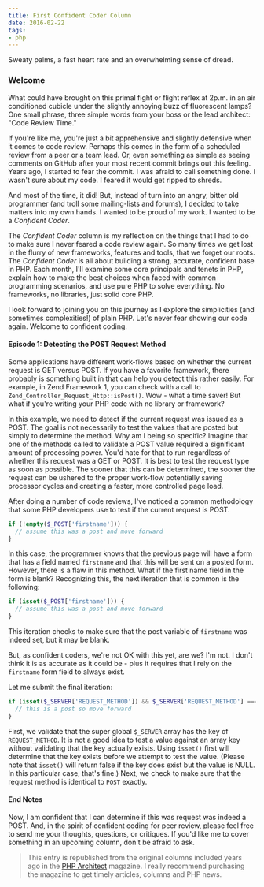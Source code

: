 ```yaml
---
title: First Confident Coder Column
date: 2016-02-22
tags:
- php
---
```

Sweaty palms, a fast heart rate and an overwhelming sense of dread.  

<!--more-->

### Welcome

What could have brought on this primal fight or flight reflex at 2p.m. in an air conditioned cubicle under the slightly annoying buzz of fluorescent lamps?  One small phrase, three simple words from your boss or the lead architect: "Code Review Time."

If you're like me, you're just a bit apprehensive and slightly defensive when it comes to code review.  Perhaps this comes in the form of a scheduled review from a peer or a team lead.  Or, even something as simple as seeing comments on GitHub after your most recent commit brings out this feeling.  Years ago, I started to fear the commit.  I was afraid to call something done.  I wasn't sure about my code.  I feared it would get ripped to shreds.

And most of the time, it did!  But, instead of turn into an angry, bitter old programmer (and troll some mailing-lists and forums), I decided to take matters into my own hands.  I wanted to be proud of my work.  I wanted to be a _Confident Coder_.

The _Confident Coder_ column is my reflection on the things that I had to do to make sure I never feared a code review again.  So many times we get lost in the flurry of new frameworks, features and tools, that we forget our roots.  The _Confident Coder_ is all about building a strong, accurate, confident base in PHP.  Each month, I'll examine some core principals and tenets in PHP, explain how to make the best choices when faced with common programming scenarios, and use pure PHP to solve everything.  No frameworks, no libraries, just solid core PHP.  

I look forward to joining you on this journey as I explore the simplicities (and sometimes complexities!) of plain PHP.  Let's never fear showing our code again.  Welcome to confident coding.

#### Episode 1: Detecting the POST Request Method

Some applications have different work-flows based on whether the current request is GET versus POST.  If you have a favorite framework, there probably is something built in that can help you detect this rather easily.    For example, in Zend Framework 1, you can check with a call to `Zend_Controller_Request_Http::isPost()`.  Wow - what a time saver!  But what if you're writing your PHP code with no library or framework?  

In this example, we need to detect if the current request was issued as a POST.  The goal is not necessarily to test the values that are posted but simply to determine the method.  Why am I being so specific?  Imagine that one of the methods called to validate a POST value required a significant amount of processing power.  You'd hate for that to run regardless of whether this request was a GET or POST.  It is best to test the request type as soon as possible.  The sooner that this can be determined, the sooner the request can be ushered to the proper work-flow potentially saving processor cycles and creating a faster, more controlled page load.

After doing a number of code reviews, I've noticed a common methodology that some PHP developers use to test if the current request is POST.  

```php
if (!empty($_POST['firstname'])) {
  // assume this was a post and move forward
}
```

In this case, the programmer knows that the previous page will have a form that has a field named `firstname` and that this will be sent on a posted form.  However, there is a flaw in this method.  What if the first name field in the form is blank?  Recognizing this, the next iteration that is common is the following:

```php
if (isset($_POST['firstname'])) {
  // assume this was a post and move forward
}
```

This iteration checks to make sure that the post variable of `firstname` was indeed set, but it may be blank.  

But, as confident coders, we're not OK with this yet, are we?  I'm not.  I don't think it is as accurate as it could be - plus it requires that I rely on the `firstname` form field to always exist.

Let me submit the final iteration:

```php
if (isset($_SERVER['REQUEST_METHOD']) && $_SERVER['REQUEST_METHOD'] === 'POST') {
  // this is a post so move forward
}
```

First, we validate that the super global `$_SERVER` array has the key of `REQUEST_METHOD`.  It is not a good idea to test a value against an array key without validating that the key actually exists.  Using `isset()` first will determine that the key exists before we attempt to test the value.  (Please note that `isset()` will return false if the key does exist but the value is NULL.  In this particular case, that's fine.)  Next, we check to make sure that the request method is identical to `POST` exactly.

#### End Notes

Now, I am confident that I can determine if this was request was indeed a POST.  And, in the spirit of confident coding for peer review, please feel free to send me your thoughts, questions, or critiques.  If you'd like me to cover something in an upcoming column, don't be afraid to ask.  

> This entry is republished from the original columns included years ago in the [PHP Architect](http://phparch.com) magazine.  I really recommend purchasing the magazine to get timely articles, columns and PHP news.
